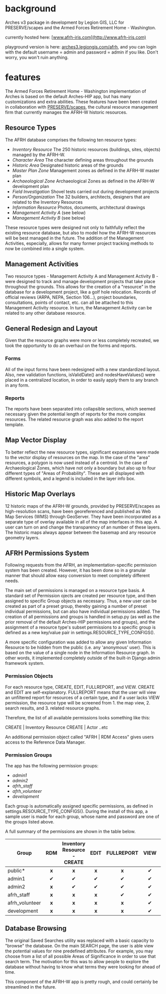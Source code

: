 # background

Arches v3 package in development by Legion GIS, LLC for PRESERVE/scapes and the Armed Forces Retirement Home - Washington.

currently hosted here: [www.afrh-iris.com](http://www.afrh-iris.com)

playground version is here: [arches3.legiongis.com/afrh](http://arches3.legiongis.com/afrh), and you can login with the default username = admin and password = admin if you like. Don't worry, you won't ruin anything.

# features

The Armed Forces Retirement Home - Washington implementation of Arches is based on the default Arches-HIP app, but has many customizations and extra abilities. These features have been been created in collaboration with [PRESERVE/scapes](http://www.preservescapes.com), the cultural resource management firm that currently manages the AFRH-W historic resources.

## Resource Types

The AFRH database comprises the following ten resource types:

+ *Inventory Resource* The 250 historic resources (buildings, sites, objects) managed by the AFRH-W.
+ *Character Area* The character defining areas throughout the grounds
+ *Historic Area* Designated historic areas of the grounds
+ *Master Plan Zone* Management zones as defined in the AFRH-W master plan
+ *Archaeological Zone* Archaeological Zones as defined in the AFRH-W development plan
+ *Field Investigation* Shovel tests carried out during development projects
+ *Person/Organization* The 32 builders, architects, designers that are related to the Inventory Resources
+ *Information Resource* Photos, documents, architectural drawings
+ *Management Activity A* (see below)
+ *Management Activity B* (see below)

These resource types were designed not only to faithfully reflect the existing resource database, but also to model how the AFRH-W resources will be best managed in the future. The addition of the Management Activities, especially, allows for many former project tracking methods to now be combined into a single system.

## Management Activities

Two resource types - Management Activity A and Management Activity B - were designed to track and manage development projects that take place throughout the grounds. This allows for the creation of a "resource" in the database for a development project, like a golf hole relocation. Records of official reviews (ARPA, NEPA, Section 106...), project boundaries, consultations, points of contact, etc. can all be attached to this Management Activity resource. In turn, the Management Activity can be related to any other database resource.

## General Redesign and Layout

Given that the resource graphs were more or less completely recreated, we took the opportunity to do an overhaul on the forms and reports.

### Forms

All of the input forms have been redesigned with a new standardized layout. Also, new validation functions, isValidDate() and nodesHaveValues() were placed in a centralized location, in order to easily apply them to any branch in any form.

### Reports

The reports have been separated into collapsible sections, which seemed necessary given the potential length of reports for the more complex resources. The related resource graph was also added to the report template.

## Map Vector Display

To better reflect the new resource types, significant expansions were made to the vector display of resources on the map. In the case of the "area" resources, a polygon is now used instead of a centroid. In the case of Archaeological Zones, which have not only a boundary but also up to four different types of "Areas of Probability". These are all displayed with different symbols, and a legend is included in the layer info box.

## Historic Map Overlays

12 historic maps of the AFRH-W grounds, provided by PRESERVE/scapes as high-resolution scans, have been georeferenced and published as Web Map Services (WMS) through GeoServer. They have been incorporated as a separate type of overlay available in all of the map interfaces in this app. A user can turn on and change the transparency of an number of these layers.  The historic maps always appear between the basemap and any resource geometry layers.

## AFRH Permissions System

Following requests from the AFRH, an implementation-specific permission system has been created. However, it has been done so in a granular manner that should allow easy conversion to meet completely different needs.

The main set of permissions is managed on a resource type basis. A standard set of Permission ojects are created per resource type, and then assigned to specific Group objects as necessary. Thus, a new user can be created as part of a preset group, thereby gaining a number of preset individual permissions, but can also have individual permissions added. The creation of all permissions and groups is handled in setup.py (as well as the prior removal of the default Arches-HIP permissions and groups), and the assignment of a resource type's subset permissions to a specific group is defined as a new key/value pair in settings.RESOURCE_TYPE_CONFIGS().

A more specific configuration was added to allow any given Information Resource to be hidden from the public (i.e. any 'anonymous' user). This is based on the value of a single node in the Information Resource graph. In other words, it implemented completely outside of the built-in Django admin framework system.

### Permission Objects

For each resource type, CREATE, EDIT, FULLREPORT, and VIEW. CREATE and EDIT are self-explanatory. FULLREPORT means that the user will view an unfiltered report for resources of a certain type, and if a user lacks VIEW permission, the resource type will be screened from 1. the map view, 2. search results, and 3. related resource graphs.

Therefore, the list of all available permissions looks something like this:

CREATE | Inventory Resource
CREATE | Actor
..etc

An additional permission object called "AFRH | RDM Access" gives users access to the Reference Data Manager.

### Permission Groups

The app has the following permission groups:

+ *admin1*
+ *admin2*
+ *afrh_staff*
+ *afrh_volunteer*
+ *development*

Each group is automatically assigned specific permissions, as defined in settings.RESOURCE_TYPE_CONFIGS(). During the install of this app, a sample user is made for each group, whose name and password are one of the groups listed above.

A full summary of the permissions are shown in the table below.

| Group           | RDM      | Inventory Resource - CREATE | EDIT     | FULLREPORT | VIEW     | Master Plan Zone - CREATE | EDIT     | FULLREPORT | VIEW     | Character Area - CREATE   | EDIT     | FULLREPORT | VIEW     | Archaeological Zone - CREATE | EDIT     | FULLREPORT | VIEW     | Historic Area - CREATE    | EDIT     | FULLREPORT | VIEW     | Field Investigation - CREATE | EDIT     | FULLREPORT | VIEW     | Actor - CREATE | EDIT     | FULLREPORT | VIEW     | Information Resource - CREATE | EDIT     | FULLREPORT | VIEW     |  Management Activity (A) - CREATE | EDIT     | FULLREPORT | VIEW     |  Management Activity (B) - CREATE | EDIT     | FULLREPORT | VIEW     |
| --------------- | :------: | :-------------------------: | :------: | :--------: | :------: | :-----------------------: | :------: | :--------: | :------: | :-----------------------: | :------: | :--------: | :------: | :--------------------------: | :------: | :--------: | :------: | :-----------------------: | :------: | :--------: | :------: | :--------------------------: | :------: | :--------: | :------: | :------------: | :------: | :--------: | :------: | :---------------------------: | :------: | :--------: | :------: | :-------------------------------: | :------: | :--------: | :------: | :-------------------------------: | :------: | :--------: | :------: |
| public*         | **x**    | **x**                       | **x**    | **x**      | &#10004; | **x**                     | **x**    | &#10004;   | &#10004; | **x**                     | **x**    | &#10004;   | &#10004; | **x**                        | **x**    | **x**      | &#10004; | **x**                     | **x**    | &#10004;   | &#10004; | **x**                        | **x**    | **x**      | &#10004; | **x**          | **x**    | **x**      | &#10004; | **x**                         | **x**    | &#10004;   | &#10004; | **x**                             | **x**    | **x**      | **x**    | **x**                             | **x**    | **x**      | **x**    |
| admin1          | &#10004; | &#10004;                    | &#10004; | &#10004;   | &#10004; | &#10004;                  | &#10004; | &#10004;   | &#10004; | &#10004;                  | &#10004; | &#10004;   | &#10004; | &#10004;                     | &#10004; | &#10004;   | &#10004; | &#10004;                  | &#10004; | &#10004;   | &#10004; | &#10004;                     | &#10004; | &#10004;   | &#10004; | &#10004;       | &#10004; | &#10004;   | &#10004; | &#10004;                      | &#10004; | &#10004;   | &#10004; | &#10004;                          | &#10004; | &#10004;   | &#10004; | &#10004;                          | &#10004; | &#10004;   | &#10004; |
| admin2          | **x**    | &#10004;                    | &#10004; | &#10004;   | &#10004; | &#10004;                  | &#10004; | &#10004;   | &#10004; | &#10004;                  | &#10004; | &#10004;   | &#10004; | &#10004;                     | &#10004; | &#10004;   | &#10004; | &#10004;                  | &#10004; | &#10004;   | &#10004; | &#10004;                     | &#10004; | &#10004;   | &#10004; | &#10004;       | &#10004; | &#10004;   | &#10004; | &#10004;                      | &#10004; | &#10004;   | &#10004; | &#10004;                          | &#10004; | &#10004;   | &#10004; | &#10004;                          | &#10004; | &#10004;   | &#10004; |
| afrh_staff      | **x**    | **x**                       | **x**    | &#10004;   | &#10004; | **x**                     | **x**    | &#10004;   | &#10004; | **x**                     | **x**    | &#10004;   | &#10004; | **x**                        | **x**    | &#10004;   | &#10004; | **x**                     | **x**    | &#10004;   | &#10004; | **x**                        | **x**    | &#10004;   | &#10004; | &#10004;       | &#10004; | &#10004;   | &#10004; | **x**                         | **x**    | &#10004;   | &#10004; | &#10004;                          | &#10004; | &#10004;   | &#10004; | **x**                             | **x**    | &#10004;   | &#10004; |
| afrh_volunteer  | **x**    | **x**                       | **x**    | **x**      | &#10004; | **x**                     | **x**    | &#10004;   | &#10004; | **x**                     | **x**    | &#10004;   | &#10004; | **x**                        | **x**    | **x**      | &#10004; | **x**                     | **x**    | &#10004;   | &#10004; | **x**                        | **x**    | **x**      | &#10004; | &#10004;       | &#10004; | &#10004;   | &#10004; | &#10004;                      | &#10004; | &#10004;   | &#10004; | **x**                             | **x**    | **x**      | **x**    | **x**                             | **x**    | **x**      | **x**    |
| development     | **x**    | **x**                       | **x**    | **x**      | &#10004; | **x**                     | **x**    | &#10004;   | &#10004; | **x**                     | **x**    | &#10004;   | &#10004; | **x**                        | **x**    | **x**      | &#10004; | **x**                     | **x**    | &#10004;   | &#10004; | **x**                        | **x**    | **x**      | &#10004; | &#10004;       | &#10004; | &#10004;   | &#10004; | **x**                         | **x**    | &#10004;   | &#10004; | **x**                             | **x**    | **x**      | **x**    | &#10004;                          | &#10004; | &#10004;   | &#10004; |

## Database Browsing

The original Saved Searches utility was replaced with a basic capacity to "browse" the database. On the main SEARCH page, the user is able view the potential values for nine predefined attributes. For example, you may choose from a list of all possible Areas of Significance in order to use that search term. The motivation for this was to allow people to explore the database without having to know what terms they were looking for ahead of time.

This component of the AFRH-W app is pretty rough, and could certainly be streamlined in the future.
